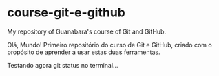 # course-git-e-github
My repository of Guanabara's course of Git and GitHub.

Olá, Mundo! Primeiro repositório do curso de Git e GitHub, criado com o propósito de aprender a usar estas duas ferramentas.

Testando agora git status no terminal...
